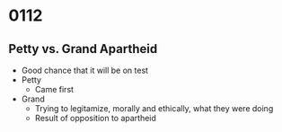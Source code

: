 # 0112

## Petty vs. Grand Apartheid
- Good chance that it will be on test
- Petty
    - Came first
- Grand
    - Trying to legitamize, morally and ethically, what they were doing
    - Result of opposition to apartheid
    
## 